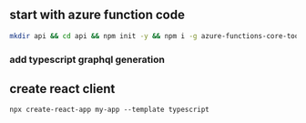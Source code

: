 ## start with azure function code

```bash
mkdir api && cd api && npm init -y && npm i -g azure-functions-core-tools@4 --unsafe-perm true && npx func init --worker-runtime node --language typescript
```

### add typescript graphql generation

## create react client

```
npx create-react-app my-app --template typescript
```